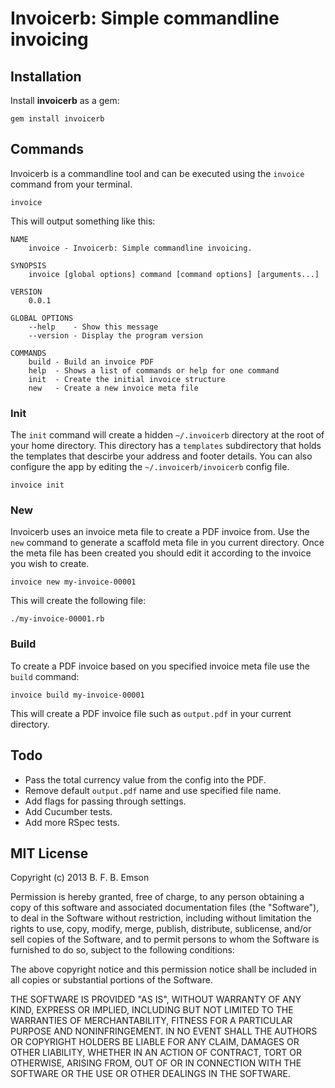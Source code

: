 # Invoicerb: Simple commandline invoicing

## Installation

Install **invoicerb** as a gem:

    gem install invoicerb

## Commands

Invoicerb is a commandline tool and can be executed using the `invoice` command from your terminal.

    invoice

This will output something like this:

    NAME
        invoice - Invoicerb: Simple commandline invoicing.

    SYNOPSIS
        invoice [global options] command [command options] [arguments...]

    VERSION
        0.0.1

    GLOBAL OPTIONS
        --help    - Show this message
        --version - Display the program version

    COMMANDS
        build - Build an invoice PDF
        help  - Shows a list of commands or help for one command
        init  - Create the initial invoice structure
        new   - Create a new invoice meta file

### Init

The `init` command will create a hidden `~/.invoicerb` directory at the root of your home directory.
This directory has a `templates` subdirectory that holds the templates that descirbe your address and footer details.
You can also configure the app by editing the `~/.invoicerb/invoicerb` config file.

    invoice init

### New

Invoicerb uses an invoice meta file to create a PDF invoice from. Use the `new` command to generate a scaffold meta file in you current directory.
Once the meta file has been created you should edit it according to the invoice you wish to create.

    invoice new my-invoice-00001

This will create the following file:

    ./my-invoice-00001.rb

### Build

To create a PDF invoice based on you specified invoice meta file use the `build` command:

    invoice build my-invoice-00001

This will create a PDF invoice file such as `output.pdf` in your current directory.

## Todo

* Pass the total currency value from the config into the PDF.
* Remove default `output.pdf` name and use specified file name.
* Add flags for passing through settings.
* Add Cucumber tests.
* Add more RSpec tests.


## MIT License

Copyright (c) 2013 B. F. B. Emson

Permission is hereby granted, free of charge, to any person obtaining a copy
of this software and associated documentation files (the "Software"), to deal
in the Software without restriction, including without limitation the rights
to use, copy, modify, merge, publish, distribute, sublicense, and/or sell
copies of the Software, and to permit persons to whom the Software is
furnished to do so, subject to the following conditions:

The above copyright notice and this permission notice shall be included in
all copies or substantial portions of the Software.

THE SOFTWARE IS PROVIDED "AS IS", WITHOUT WARRANTY OF ANY KIND, EXPRESS OR
IMPLIED, INCLUDING BUT NOT LIMITED TO THE WARRANTIES OF MERCHANTABILITY,
FITNESS FOR A PARTICULAR PURPOSE AND NONINFRINGEMENT. IN NO EVENT SHALL THE
AUTHORS OR COPYRIGHT HOLDERS BE LIABLE FOR ANY CLAIM, DAMAGES OR OTHER
LIABILITY, WHETHER IN AN ACTION OF CONTRACT, TORT OR OTHERWISE, ARISING FROM,
OUT OF OR IN CONNECTION WITH THE SOFTWARE OR THE USE OR OTHER DEALINGS IN
THE SOFTWARE.


